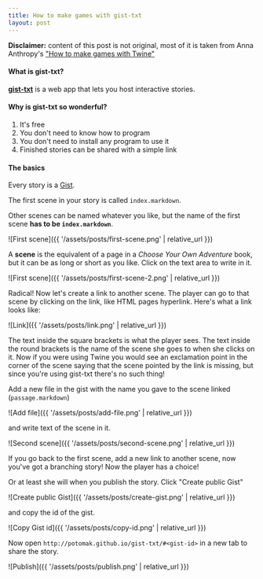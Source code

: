 ```yaml
---
title: How to make games with gist-txt
layout: post
---
```


**Disclaimer:** content of this post is not original, most of it is taken from
Anna Anthropy's ["How to make games with
Twine"](http://www.auntiepixelante.com/twine/)

#### What is gist-txt?

**[gist-txt](https://github.com/potomak/gist-txt)** is a web app that lets you
host interactive stories.

#### Why is gist-txt so wonderful?

1. It's free
1. You don't need to know how to program
1. You don't need to install any program to use it
1. Finished stories can be shared with a simple link

#### The basics

Every story is a [Gist](https://gist.github.com/).

The first scene in your story is called `index.markdown`.

Other scenes can be named whatever you like, but the name of the first scene
**has to be `index.markdown`**.

![First scene]({{ '/assets/posts/first-scene.png' | relative_url }})

A **scene** is the equivalent of a page in a *Choose Your Own Adventure* book,
but it can be as long or short as you like. Click on the text area to write in
it.

![First scene]({{ '/assets/posts/first-scene-2.png' | relative_url }})

Radical! Now let's create a link to another scene. The player can go to that
scene by clicking on the link, like HTML pages hyperlink. Here's what a link
looks like:

![Link]({{ '/assets/posts/link.png' | relative_url }})

The text inside the square brackets is what the player sees. The text inside the
round brackets is the name of the scene she goes to when she clicks on it. Now
if you were using Twine you would see an exclamation point in the corner of the
scene saying that the scene pointed by the link is missing, but since you're
using gist-txt there's no such thing!

Add a new file in the gist with the name you gave to the scene linked
(`passage.markdown`)

![Add file]({{ '/assets/posts/add-file.png' | relative_url }})

and write text of the scene in it.

![Second scene]({{ '/assets/posts/second-scene.png' | relative_url }})

If you go back to the first scene, add a new link to another scene, now you've
got a branching story! Now the player has a choice!

Or at least she will when you publish the story. Click "Create public Gist"

![Create public Gist]({{ '/assets/posts/create-gist.png' | relative_url }})

and copy the id of the gist.

![Copy Gist id]({{ '/assets/posts/copy-id.png' | relative_url }})

Now open `http://potomak.github.io/gist-txt/#<gist-id>` in a new tab to share
the story.

![Publish]({{ '/assets/posts/publish.png' | relative_url }})
